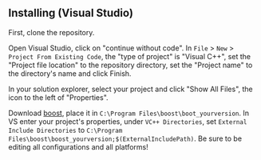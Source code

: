 ## Installing (Visual Studio)

First, clone the repository.

Open Visual Studio, click on "continue without code". In `File` > `New` > `Project From Existing Code`,
the "type of project" is "Visual C++", set the "Project file location" to the repository directory, set the "Project name" to the directory's name and click Finish.

In your solution explorer, select your project and click "Show All Files", the icon to the left of "Properties".

Download [boost](https://www.boost.org/users/history/version_1_81_0.html), place it in `C:\Program Files\boost\boot_yourversion`.
In VS enter your project's properties, under `VC++ Directories`, set `External Include Directories` to `C:\Program Files\boost\boost_yourversion;$(ExternalIncludePath)`.
Be sure to be editing all configurations and all platforms!
